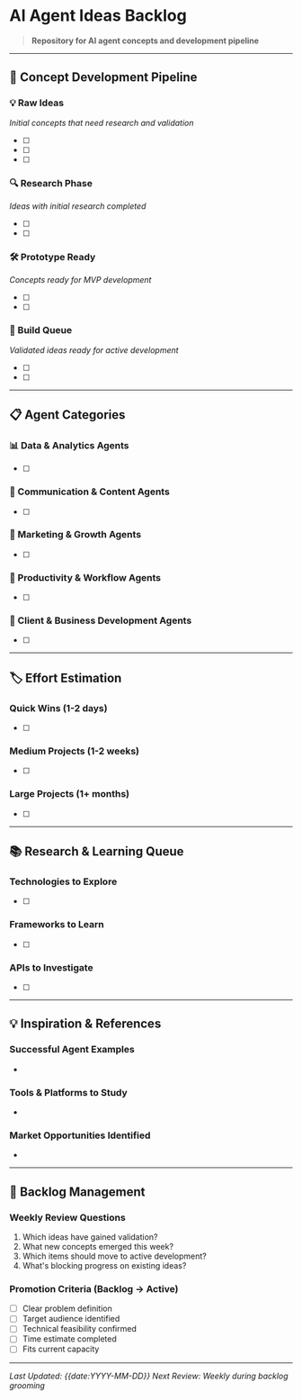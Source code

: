 # AI Agent Ideas Backlog

> **Repository for AI agent concepts and development pipeline**

---

## 🧠 Concept Development Pipeline

### 💡 Raw Ideas
*Initial concepts that need research and validation*

- [ ] 
- [ ] 
- [ ] 

### 🔍 Research Phase
*Ideas with initial research completed*

- [ ] 
- [ ] 

### 🛠️ Prototype Ready
*Concepts ready for MVP development*

- [ ] 
- [ ] 

### 🚀 Build Queue
*Validated ideas ready for active development*

- [ ] 
- [ ] 

---

## 📋 Agent Categories

### 📊 Data & Analytics Agents
- [ ] 

### 💬 Communication & Content Agents
- [ ] 

### 🎯 Marketing & Growth Agents  
- [ ] 

### 🔧 Productivity & Workflow Agents
- [ ] 

### 🤝 Client & Business Development Agents
- [ ] 

---

## 🏷️ Effort Estimation

### Quick Wins (1-2 days)
- [ ] 

### Medium Projects (1-2 weeks)
- [ ] 

### Large Projects (1+ months)
- [ ] 

---

## 📚 Research & Learning Queue

### Technologies to Explore
- [ ] 

### Frameworks to Learn
- [ ] 

### APIs to Investigate
- [ ] 

---

## 💡 Inspiration & References

### Successful Agent Examples
- 

### Tools & Platforms to Study
- 

### Market Opportunities Identified
- 

---

## 🔄 Backlog Management

### Weekly Review Questions
1. Which ideas have gained validation?
2. What new concepts emerged this week?
3. Which items should move to active development?
4. What's blocking progress on existing ideas?

### Promotion Criteria (Backlog → Active)
- [ ] Clear problem definition
- [ ] Target audience identified  
- [ ] Technical feasibility confirmed
- [ ] Time estimate completed
- [ ] Fits current capacity

---

*Last Updated: {{date:YYYY-MM-DD}}*
*Next Review: Weekly during backlog grooming*